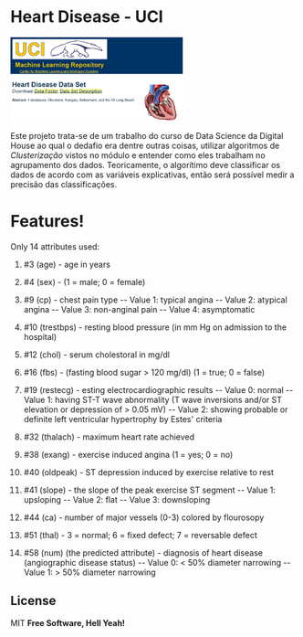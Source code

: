 # Heart Disease - UCI
<img src="img/uci_heart_disease.png" align="center" width="60%">

Este projeto trata-se de um trabalho do curso de Data Science da Digital House ao qual o dedafio era dentre outras coisas, utilizar algoritmos de _Clusterização_ vistos no módulo e entender como eles trabalham no agrupamento dos dados. Teoricamente, o algorítimo deve classificar os dados de acordo com as variáveis explicativas, então será possível medir a precisão das classificações.

# Features!
Only 14 attributes used: 
1. #3 (age) - age in years
2. #4 (sex)  - (1 = male; 0 = female)
3. #9 (cp) - chest pain type
        -- Value 1: typical angina
        -- Value 2: atypical angina
        -- Value 3: non-anginal pain
        -- Value 4: asymptomatic
4. #10 (trestbps) - resting blood pressure (in mm Hg on admission to the hospital)
5. #12 (chol)  - serum cholestoral in mg/dl
6. #16 (fbs) - (fasting blood sugar > 120 mg/dl)  (1 = true; 0 = false)
7. #19 (restecg) - esting electrocardiographic results
        -- Value 0: normal
        -- Value 1: having ST-T wave abnormality (T wave inversions and/or ST elevation or depression of > 0.05 mV)
        -- Value 2: showing probable or definite left ventricular hypertrophy by Estes' criteria
8. #32 (thalach) - maximum heart rate achieved
9. #38 (exang) - exercise induced angina (1 = yes; 0 = no)
10. #40 (oldpeak) - ST depression induced by exercise relative to rest
11. #41 (slope) - the slope of the peak exercise ST segment
        -- Value 1: upsloping
        -- Value 2: flat
        -- Value 3: downsloping
        
12. #44 (ca) - number of major vessels (0-3) colored by flourosopy
13. #51 (thal) - 3 = normal; 6 = fixed defect; 7 = reversable defect
14. #58 (num) (the predicted attribute) - diagnosis of heart disease (angiographic disease status)
        -- Value 0: < 50% diameter narrowing
        -- Value 1: > 50% diameter narrowing

License
----
MIT
**Free Software, Hell Yeah!**
